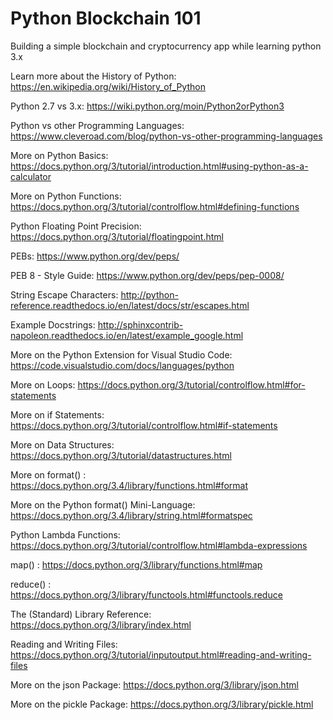 # Python Blockchain 101

Building a simple blockchain and cryptocurrency app while learning python 3.x

Learn more about the History of Python: https://en.wikipedia.org/wiki/History_of_Python

Python 2.7 vs 3.x: https://wiki.python.org/moin/Python2orPython3

Python vs other Programming Languages: https://www.cleveroad.com/blog/python-vs-other-programming-languages

More on Python Basics: https://docs.python.org/3/tutorial/introduction.html#using-python-as-a-calculator

More on Python Functions: https://docs.python.org/3/tutorial/controlflow.html#defining-functions

Python Floating Point Precision: https://docs.python.org/3/tutorial/floatingpoint.html

PEBs: https://www.python.org/dev/peps/

PEB 8 - Style Guide: https://www.python.org/dev/peps/pep-0008/

String Escape Characters: http://python-reference.readthedocs.io/en/latest/docs/str/escapes.html

Example Docstrings: http://sphinxcontrib-napoleon.readthedocs.io/en/latest/example_google.html

More on the Python Extension for Visual Studio Code: https://code.visualstudio.com/docs/languages/python

More on Loops: https://docs.python.org/3/tutorial/controlflow.html#for-statements

More on if Statements: https://docs.python.org/3/tutorial/controlflow.html#if-statements

More on Data Structures: https://docs.python.org/3/tutorial/datastructures.html

More on format() : https://docs.python.org/3.4/library/functions.html#format

More on the Python format() Mini-Language: https://docs.python.org/3.4/library/string.html#formatspec

Python Lambda Functions: https://docs.python.org/3/tutorial/controlflow.html#lambda-expressions

map() : https://docs.python.org/3/library/functions.html#map

reduce() : https://docs.python.org/3/library/functools.html#functools.reduce

The (Standard) Library Reference: https://docs.python.org/3/library/index.html

Reading and Writing Files: https://docs.python.org/3/tutorial/inputoutput.html#reading-and-writing-files

More on the json Package: https://docs.python.org/3/library/json.html

More on the pickle Package: https://docs.python.org/3/library/pickle.html

